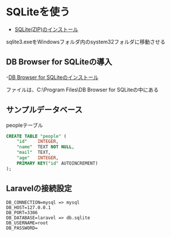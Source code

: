 # SQLiteを使う

- [SQLite(ZIP)のインストール](https://www.sqlite.org/download.html)

sqlite3.exeをWindowsフォルダ内のsystem32フォルダに移動させる

## DB Browser for SQLiteの導入

-[DB Browser for SQLiteのインストール](https://sqlitebrowser.org/)

ファイルは、C:\Program Files\DB Browser for SQLiteの中にある

## サンプルデータベース

peopleテーブル

```sql
CREATE TABLE "people" (
	"id"	INTEGER,
	"name"	TEXT NOT NULL,
	"mail"	TEXT,
	"age"	INTEGER,
	PRIMARY KEY("id" AUTOINCREMENT)
);
```

## Laravelの接続設定

```
DB_CONNECTION=mysql => mysql
DB_HOST=127.0.0.1
DB_PORT=3306
DB_DATABASE=laravel => db.sqlite
DB_USERNAME=root
DB_PASSWORD=
```